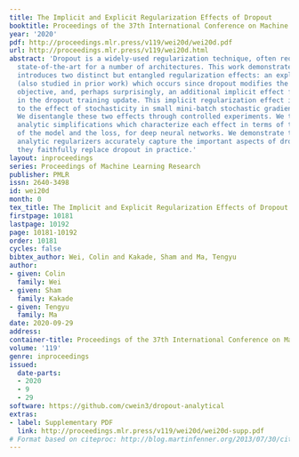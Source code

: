 ```yaml
---
title: The Implicit and Explicit Regularization Effects of Dropout
booktitle: Proceedings of the 37th International Conference on Machine Learning
year: '2020'
pdf: http://proceedings.mlr.press/v119/wei20d/wei20d.pdf
url: http://proceedings.mlr.press/v119/wei20d.html
abstract: 'Dropout is a widely-used regularization technique, often required to obtain
  state-of-the-art for a number of architectures. This work demonstrates that dropout
  introduces two distinct but entangled regularization effects: an explicit effect
  (also studied in prior work) which occurs since dropout modifies the expected training
  objective, and, perhaps surprisingly, an additional implicit effect from the stochasticity
  in the dropout training update. This implicit regularization effect is analogous
  to the effect of stochasticity in small mini-batch stochastic gradient descent.
  We disentangle these two effects through controlled experiments. We then derive
  analytic simplifications which characterize each effect in terms of the derivatives
  of the model and the loss, for deep neural networks. We demonstrate these simplified,
  analytic regularizers accurately capture the important aspects of dropout, showing
  they faithfully replace dropout in practice.'
layout: inproceedings
series: Proceedings of Machine Learning Research
publisher: PMLR
issn: 2640-3498
id: wei20d
month: 0
tex_title: The Implicit and Explicit Regularization Effects of Dropout
firstpage: 10181
lastpage: 10192
page: 10181-10192
order: 10181
cycles: false
bibtex_author: Wei, Colin and Kakade, Sham and Ma, Tengyu
author:
- given: Colin
  family: Wei
- given: Sham
  family: Kakade
- given: Tengyu
  family: Ma
date: 2020-09-29
address: 
container-title: Proceedings of the 37th International Conference on Machine Learning
volume: '119'
genre: inproceedings
issued:
  date-parts:
  - 2020
  - 9
  - 29
software: https://github.com/cwein3/dropout-analytical
extras:
- label: Supplementary PDF
  link: http://proceedings.mlr.press/v119/wei20d/wei20d-supp.pdf
# Format based on citeproc: http://blog.martinfenner.org/2013/07/30/citeproc-yaml-for-bibliographies/
---
```

